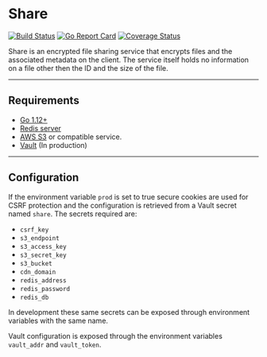 # Share

[![Build Status](https://travis-ci.com/ConnorJarvis/share.svg?branch=master)](https://travis-ci.com/ConnorJarvis/share)
[![Go Report Card](https://goreportcard.com/badge/github.com/ConnorJarvis/share)](https://goreportcard.com/report/github.com/ConnorJarvis/share)
[![Coverage Status](https://coveralls.io/repos/github/ConnorJarvis/share/badge.svg?branch=master)](https://coveralls.io/github/ConnorJarvis/share?branch=master)

Share is an encrypted file sharing service that encrypts files and the associated metadata on the client. The service itself holds no information on a file other then the ID and the size of the file.

---

## Requirements

- [Go 1.12+](https://golang.org/)
- [Redis server](https://redis.io/)
- [AWS S3](https://aws.amazon.com/s3/) or compatible service.
- [Vault](https://www.vaultproject.io/) (In production)

---

## Configuration

If the environment variable `prod` is set to true secure cookies are used for CSRF protection and the configuration is retrieved from a Vault secret named `share`. The secrets required are:

- `csrf_key`
- `s3_endpoint`
- `s3_access_key`
- `s3_secret_key`
- `s3_bucket`
- `cdn_domain`
- `redis_address`
- `redis_password`
- `redis_db`

In development these same secrets can be exposed through environment variables with the same name.

Vault configuration is exposed through the environment variables `vault_addr` and `vault_token`. 







